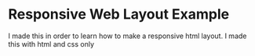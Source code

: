 # Responsive Web Layout Example
I made this in order to learn how to make a responsive html layout. I made this with html and css only
